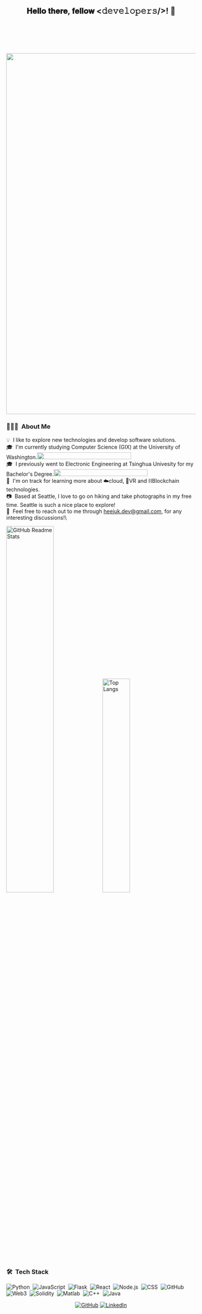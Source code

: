 <div align="center">
<h2> 𝐇𝐞𝐥𝐥𝐨 𝐭𝐡𝐞𝐫𝐞, 𝐟𝐞𝐥𝐥𝐨𝐰 <𝚍𝚎𝚟𝚎𝚕𝚘𝚙𝚎𝚛𝚜/>! 👋
<!-- <img src="https://github.com/ABSphreak/ABSphreak/blob/master/gifs/Hi.gif" width="30"> -->
</h2>
</div>

<!-- [![Typing SVG](https://readme-typing-svg.demolab.com/?lines=Full+Stack+Developer;Actively+looking+for+SDE+roles)](https://git.io/typing-svg) -->
<div style="width: 100%; margin-top: 100px; font-family: Arial, sans-serif;">
  <!-- Replace the value of lines with your desired text -->
  <img src="https://readme-typing-svg.demolab.com/?lines=Full+Stack+Developer;Actively+looking+for+SDE+roles" style="width: 100vw";/>
</div>

### 👩🏻‍💻 &nbsp;About Me


💡 &nbsp;I like to explore new technologies and develop software solutions.\
🎓 &nbsp;I'm currently studying Computer Science (GIX) at the University of Washington.<img src="https://uw-s3-cdn.s3.us-west-2.amazonaws.com/wp-content/uploads/sites/98/2014/09/07214441/Signature_Left_Purple_Hex.png" width="250" height = "18">
\
🎓 &nbsp;I previously went to Electronic Engineering at Tsinghua Univesity for my Bachelor's Degree.<img src="https://logotyp.us/files/tsinghua-university.svg" width="250" height = "18">
\
🌱 &nbsp;I'm on track for learning more about ☁️cloud, 🥽VR and ⛓Blockchain technologies.\
📷 &nbsp;Based at Seattle, I love to go on hiking and take photographs in my free time. Seattle is such a nice place to explore! \
💬 &nbsp;Feel free to reach out to me through heejuk.dev@gmail.com, for any interesting discussions!\
<!-- 📄 &nbsp;Please have a look at my [Résumé](https://www.adityavsingh.com/resume.html) for more details about me. I'm open to feedback and suggestions! -->

<div>
<img src="https://github-readme-stats.vercel.app/api?username=HeeJu-K&amp;show_icons=true&amp;theme=radical" alt="GitHub Readme Stats" style="width: 50%;">
<img src="https://github-readme-stats.vercel.app/api/top-langs/?username=HeeJu-K&layout=compact&amp;show_icons=true&amp;theme=radical" alt="Top Langs" style="width: 38.18%;">
</div>

### 🛠 &nbsp;Tech Stack

![Python](https://img.shields.io/badge/-Python-05122A?style=flat&logo=python)&nbsp;
![JavaScript](https://img.shields.io/badge/-JavaScript-05122A?style=flat&logo=javascript)&nbsp;
![Flask](https://img.shields.io/badge/-Flask-05122A?style=flat&logo=flask)&nbsp;
![React](https://img.shields.io/badge/-React-05122A?style=flat&logo=react)&nbsp;
![Node.js](https://img.shields.io/badge/-Node.js-05122A?style=flat&logo=node.js)&nbsp;
![CSS](https://img.shields.io/badge/-CSS-05122A?style=flat&logo=CSS3&logoColor=1572B6)&nbsp;
![GitHub](https://img.shields.io/badge/-GitHub-05122A?style=flat&logo=github)&nbsp;
![Web3](https://img.shields.io/badge/-Web3-05122A?style=flat&logo=web3)&nbsp;
![Solidity](https://img.shields.io/badge/-Solidity-05122A?style=flat&logo=solidity)&nbsp;
![Matlab](https://img.shields.io/badge/-Matlab-05122A?style=flat&logo=matlab)&nbsp;
![C++](https://img.shields.io/badge/-C++-05122A?style=flat&logo=C%2B%2B&logoColor=00599C)&nbsp;
![Java](https://img.shields.io/badge/-Java-05122A?style=flat&logo=Java&logoColor=FFA518)&nbsp;

<!-- ![Illustrator](https://img.shields.io/badge/-Illustrator-05122A?style=flat&logo=adobe-illustrator)&nbsp;
![Photoshop](https://img.shields.io/badge/-Photoshop-05122A?style=flat&logo=adobe-photoshop)&nbsp;
![InDesign](https://img.shields.io/badge/-InDesign-05122A?style=flat&logo=adobe-indesign) -->

<!-- ![Django](https://img.shields.io/badge/-Django-05122A?style=flat&logo=django&logoColor=092E20)&nbsp; -->
<!-- ![Bootstrap](https://img.shields.io/badge/-Bootstrap-05122A?style=flat&logo=bootstrap&logoColor=563D7C)\ -->
<!-- ![RStudio](https://img.shields.io/badge/-RStudio-05122A?style=flat&logo=rstudio)&nbsp; -->
<!-- ![Eclipse](https://img.shields.io/badge/-Eclipse-05122A?style=flat&logo=eclipse-ide&logoColor=2C2255)\ -->

<div align="center">
    <a href="https://github.com/HeeJu-K" target="_blank"><img alt="GitHub" src="https://img.shields.io/badge/@HeeJu-K?style=flat-square&logo=GitHub&logoColor=black&labelBgColor=white"></a>
    <a href="https://www.linkedin.com/in/HeeJu-K" target="_blank"><img alt="LinkedIn" src="https://img.shields.io/badge/-LinkedIn-0077B5?style=flat-square&logo=Linkedin&logoColor=white"></a>
</div>
